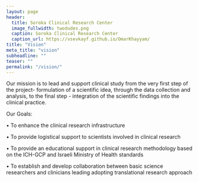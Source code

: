 ```yaml
---
layout: page
header:
  title: Soroka Clinical Research Center
  image_fullwidth: twodudes.png
  caption: Soroka Clinical Research Center
  caption_url: https://vsevkayf.github.io/OmarKhayyam/
title: "Vision"
meta_title: "vision"
subheadline: ""
teaser: ""
permalink: "/vision/"
---
```


Our mission is to lead and support clinical study from the very first step of the project- formulation of a scientific idea, through the data collection and analysis, to the final step - integration of the scientific findings into the clinical practice.

Our Goals:

• To enhance the clinical research infrastructure

• To provide logistical support to scientists involved in clinical research

• To provide an educational support in clinical research methodology based on the ICH-GCP and Israeli Ministry of Health standards

• To establish and develop collaboration between basic science researchers and clinicians leading adopting translational research approach

